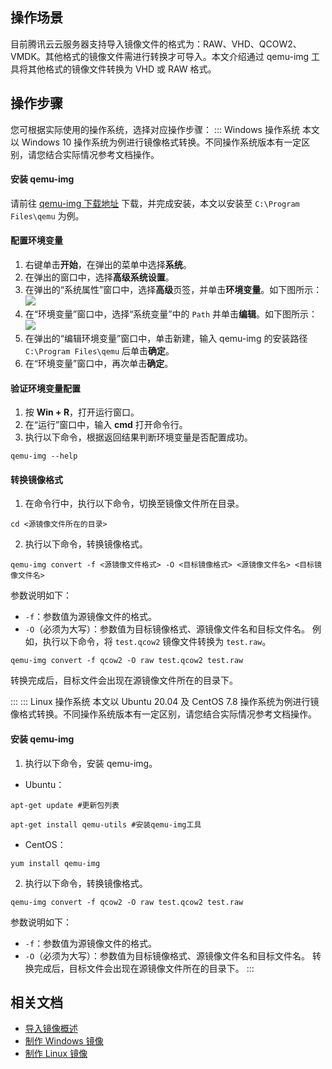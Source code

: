 ## 操作场景
目前腾讯云云服务器支持导入镜像文件的格式为：RAW、VHD、QCOW2、VMDK。其他格式的镜像文件需进行转换才可导入。本文介绍通过 qemu-img 工具将其他格式的镜像文件转换为 VHD 或 RAW 格式。

## 操作步骤
您可根据实际使用的操作系统，选择对应操作步骤：
<dx-tabs>
::: Windows 操作系统[](id:windows)
<dx-alert infotype="explain" title="">
本文以 Windows 10 操作系统为例进行镜像格式转换。不同操作系统版本有一定区别，请您结合实际情况参考文档操作。
</dx-alert>


#### 安装 qemu-img
请前往 [qemu-img 下载地址](https://qemu.weilnetz.de/w64/?spm=a2c4g.11186623.0.0.52164204ykdbP9) 下载，并完成安装，本文以安装至 `C:\Program Files\qemu` 为例。


#### 配置环境变量
1. 右键单击**开始**，在弹出的菜单中选择**系统**。
2. 在弹出的窗口中，选择**高级系统设置**。
3. 在弹出的“系统属性”窗口中，选择**高级**页签，并单击**环境变量**。如下图所示：
![](https://main.qcloudimg.com/raw/f358c3cb40ef12b5bf3962c5a36b9d0f.png)
4. 在“环境变量”窗口中，选择“系统变量”中的 `Path` 并单击**编辑**。如下图所示：
![](https://main.qcloudimg.com/raw/cd13be2444207dbe07ef24d0bc8f41b2.png)
5. 在弹出的“编辑环境变量”窗口中，单击新建，输入 qemu-img 的安装路径 `C:\Program Files\qemu` 后单击**确定**。
6. 在“环境变量”窗口中，再次单击**确定**。

#### 验证环境变量配置
1. 按 **Win + R**，打开运行窗口。
2. 在“运行”窗口中，输入 **cmd** 打开命令行。
3. 执行以下命令，根据返回结果判断环境变量是否配置成功。
```shellsession
qemu-img --help
```

#### 转换镜像格式
1. 在命令行中，执行以下命令，切换至镜像文件所在目录。
```shellsession
cd <源镜像文件所在的目录>
```
2. 执行以下命令，转换镜像格式。
```shellsession
qemu-img convert -f <源镜像文件格式> -O <目标镜像格式> <源镜像文件名> <目标镜像文件名>
```
参数说明如下：
 - `-f`：参数值为源镜像文件的格式。 
 - `-O`（必须为大写）：参数值为目标镜像格式、源镜像文件名和目标文件名。
例如，执行以下命令，将 `test.qcow2` 镜像文件转换为 `test.raw`。
```shellsession
qemu-img convert -f qcow2 -O raw test.qcow2 test.raw
```
转换完成后，目标文件会出现在源镜像文件所在的目录下。

:::
::: Linux 操作系统[](id:linux)
<dx-alert infotype="explain" title="">
本文以 Ubuntu 20.04 及 CentOS 7.8 操作系统为例进行镜像格式转换。不同操作系统版本有一定区别，请您结合实际情况参考文档操作。
</dx-alert>

#### 安装 qemu-img
1. 执行以下命令，安装 qemu-img。
 - Ubuntu：
 ```shellsession
 apt-get update #更新包列表
 ```
 ```shellsession
 apt-get install qemu-utils #安装qemu-img工具
 ```
 - CentOS：
 ```shellsession
 yum install qemu-img
 ```
2. 执行以下命令，转换镜像格式。
```shellsession
qemu-img convert -f qcow2 -O raw test.qcow2 test.raw
``` 
参数说明如下：
 - `-f`：参数值为源镜像文件的格式。 
 - `-O`（必须为大写）：参数值为目标镜像格式、源镜像文件名和目标文件名。
转换完成后，目标文件会出现在源镜像文件所在的目录下。
:::
</dx-tabs>

## 相关文档
- [导入镜像概述](https://cloud.tencent.com/document/product/213/4945)
- [制作 Windows 镜像](https://cloud.tencent.com/document/product/213/17815)
- [制作 Linux 镜像](https://cloud.tencent.com/document/product/213/17814)



